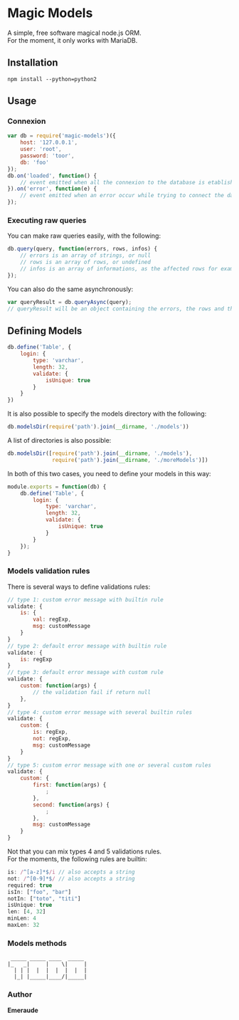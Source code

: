 # Magic Models

A simple, free software magical node.js ORM.  
For the moment, it only works with MariaDB.

## Installation

	npm install --python=python2

## Usage
### Connexion

```javascript
var db = require('magic-models')({
	host: '127.0.0.1',
	user: 'root',
	password: 'toor',
	db: 'foo'
});
db.on('loaded', function() {
	// event emitted when all the connexion to the database is etablished
}).on('error', function(e) {
	// event emitted when an error occur while trying to connect the database
});
```

### Executing raw queries

You can make raw queries easily, with the following:

```javascript
db.query(query, function(errors, rows, infos) {
	// errors is an array of strings, or null
	// rows is an array of rows, or undefined
	// infos is an array of informations, as the affected rows for example, or undefined
});
```

You can also do the same asynchronously:

```javascript
var queryResult = db.queryAsync(query);
// queryResult will be an object containing the errors, the rows and the infos
```

## Defining Models

```javascript
db.define('Table', {
	login: {
		type: 'varchar',
		length: 32,
		validate: {
			isUnique: true
		}
	}
})
```

It is also possible to specify the models directory with the following:

```javascript
db.modelsDir(require('path').join(__dirname, './models'))
```

A list of directories is also possible:

```javascript
db.modelsDir([require('path').join(__dirname, './models'),
			  require('path').join(__dirname, './moreModels')])
```

In both of this two cases, you need to define your models in this way:

```javascript
module.exports = function(db) {
	db.define('Table', {
		login: {
			type: 'varchar',
			length: 32,
			validate: {
				isUnique: true
			}
		}
	});
}
```


### Models validation rules

There is several ways to define validations rules:

```javascript
// type 1: custom error message with builtin rule
validate: {
	is: {
		val: regExp,
		msg: customMessage
	}
}
// type 2: default error message with builtin rule
validate: {
	is: regExp
}
// type 3: default error message with custom rule
validate: {
	custom: function(args) {
		// the validation fail if return null
	},
}
// type 4: custom error message with several builtin rules
validate: {
	custom: {
		is: regExp,
		not: regExp,
		msg: customMessage
	}
}
// type 5: custom error message with one or several custom rules
validate: {
	custom: {
		first: function(args) {
			;
		},
		second: function(args) {
			;
		},
		msg: customMessage
	}
}
```

Not that you can mix types 4 and 5 validations rules.  
For the moments, the following rules are builtin:

```javascript
is: /^[a-z]*$/i // also accepts a string
not: /^[0-9]*$/ // also accepts a string
required: true
isIn: ["foo", "bar"]
notIn: ["toto", "titi"]
isUnique: true
len: [4, 32]
minLen: 4
maxLen: 32
```

### Models methods

```
 _____ _____ ____  _____
|_   _|     |    \|     |
  | | |  |  |  |  |  |  |
  |_| |_____|____/|_____|
```

### Author

**Emeraude**
